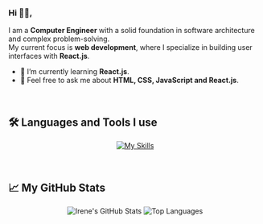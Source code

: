 ### Hi 👋🏻,

I am a **Computer Engineer** with a solid foundation in software architecture and complex problem-solving.<br/> My current focus is **web development**, where I specialize in building user interfaces with **React.js**.

- 🌱 I’m currently learning **React.js**.
- 💬 Feel free to ask me about **HTML, CSS, JavaScript and React.js**.

<br/>
 
## 🛠️ Languages and Tools I use
 
<p align="center">
  <a href="https://skillicons.dev">
    <img src="https://skillicons.dev/icons?i=html,css,js,react,redux,vscode&theme=light" alt="My Skills"/>
  </a>
</p>

<br/>
  
## 📈 My GitHub Stats

<p align="center">
  <img src="https://github-readme-stats.vercel.app/api?username=irenesj87&show_icons=true&hide=contribs&theme=transparent" alt="Irene's GitHub Stats" />
  <img src="https://github-readme-stats.vercel.app/api/top-langs/?username=irenesj87&layout=compact&theme=transparent" alt="Top Languages" />
</p>

<!---
irenesj87/irenesj87 is a ✨ special ✨ repository because its `README.md` (this file) appears on your GitHub profile.
You can click the Preview link to take a look at your changes.
--->
